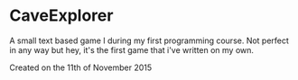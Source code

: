 # CaveExplorer
A small text based game I during my first programming course.
Not perfect in any way but hey, it's the first game that i've written on my own.

Created on the 11th of November 2015
